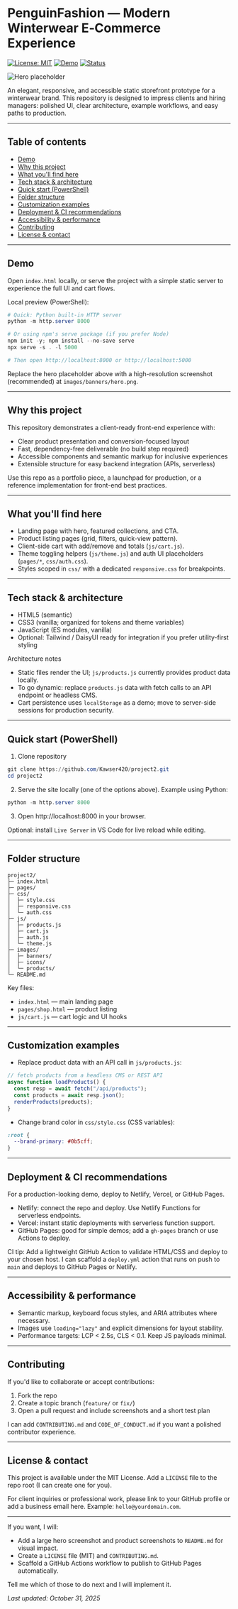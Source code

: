 # PenguinFashion — Modern Winterwear E‑Commerce Experience

[![License: MIT](https://img.shields.io/badge/License-MIT-blue.svg)](LICENSE)
[![Demo](https://img.shields.io/badge/demo-local-%23007acc.svg)](#demo)
[![Status](https://img.shields.io/badge/status-production-yellowgreen.svg)](#)

![Hero placeholder](images/banners/hero-placeholder.png)

An elegant, responsive, and accessible static storefront prototype for a winterwear brand. This repository is designed to impress clients and hiring managers: polished UI, clear architecture, example workflows, and easy paths to production.

---

## Table of contents

- [Demo](#demo)
- [Why this project](#why-this-project)
- [What you'll find here](#what-youll-find-here)
- [Tech stack & architecture](#tech-stack--architecture)
- [Quick start (PowerShell)](#quick-start-powershell)
- [Folder structure](#folder-structure)
- [Customization examples](#customization-examples)
- [Deployment & CI recommendations](#deployment--ci-recommendations)
- [Accessibility & performance](#accessibility--performance)
- [Contributing](#contributing)
- [License & contact](#license--contact)

---

## Demo

Open `index.html` locally, or serve the project with a simple static server to experience the full UI and cart flows.

Local preview (PowerShell):

```powershell
# Quick: Python built-in HTTP server
python -m http.server 8000

# Or using npm's serve package (if you prefer Node)
npm init -y; npm install --no-save serve
npx serve -s . -l 5000

# Then open http://localhost:8000 or http://localhost:5000
```

Replace the hero placeholder above with a high-resolution screenshot (recommended) at `images/banners/hero.png`.

---

## Why this project

This repository demonstrates a client-ready front-end experience with:

- Clear product presentation and conversion-focused layout
- Fast, dependency-free deliverable (no build step required)
- Accessible components and semantic markup for inclusive experiences
- Extensible structure for easy backend integration (APIs, serverless)

Use this repo as a portfolio piece, a launchpad for production, or a reference implementation for front-end best practices.

---

## What you'll find here

- Landing page with hero, featured collections, and CTA.
- Product listing pages (grid, filters, quick-view pattern).
- Client-side cart with add/remove and totals (`js/cart.js`).
- Theme toggling helpers (`js/theme.js`) and auth UI placeholders (`pages/*`, `css/auth.css`).
- Styles scoped in `css/` with a dedicated `responsive.css` for breakpoints.

---

## Tech stack & architecture

- HTML5 (semantic)
- CSS3 (vanilla; organized for tokens and theme variables)
- JavaScript (ES modules, vanilla)
- Optional: Tailwind / DaisyUI ready for integration if you prefer utility-first styling

Architecture notes

- Static files render the UI; `js/products.js` currently provides product data locally.
- To go dynamic: replace `products.js` data with fetch calls to an API endpoint or headless CMS.
- Cart persistence uses `localStorage` as a demo; move to server-side sessions for production security.

---

## Quick start (PowerShell)

1. Clone repository

```powershell
git clone https://github.com/Kawser420/project2.git
cd project2
```

2. Serve the site locally (one of the options above). Example using Python:

```powershell
python -m http.server 8000
```

3. Open http://localhost:8000 in your browser.

Optional: install `Live Server` in VS Code for live reload while editing.

---

## Folder structure

```
project2/
├─ index.html
├─ pages/
├─ css/
│  ├─ style.css
│  ├─ responsive.css
│  └─ auth.css
├─ js/
│  ├─ products.js
│  ├─ cart.js
│  ├─ auth.js
│  └─ theme.js
├─ images/
│  ├─ banners/
│  ├─ icons/
│  └─ products/
└─ README.md
```

Key files:

- `index.html` — main landing page
- `pages/shop.html` — product listing
- `js/cart.js` — cart logic and UI hooks

---

## Customization examples

- Replace product data with an API call in `js/products.js`:

```javascript
// fetch products from a headless CMS or REST API
async function loadProducts() {
  const resp = await fetch("/api/products");
  const products = await resp.json();
  renderProducts(products);
}
```

- Change brand color in `css/style.css` (CSS variables):

```css
:root {
  --brand-primary: #0b5cff;
}
```

---

## Deployment & CI recommendations

For a production-looking demo, deploy to Netlify, Vercel, or GitHub Pages.

- Netlify: connect the repo and deploy. Use Netlify Functions for serverless endpoints.
- Vercel: instant static deployments with serverless function support.
- GitHub Pages: good for simple demos; add a `gh-pages` branch or use Actions to deploy.

CI tip: Add a lightweight GitHub Action to validate HTML/CSS and deploy to your chosen host. I can scaffold a `deploy.yml` action that runs on push to `main` and deploys to GitHub Pages or Netlify.

---

## Accessibility & performance

- Semantic markup, keyboard focus styles, and ARIA attributes where necessary.
- Images use `loading="lazy"` and explicit dimensions for layout stability.
- Performance targets: LCP < 2.5s, CLS < 0.1. Keep JS payloads minimal.

---

## Contributing

If you'd like to collaborate or accept contributions:

1. Fork the repo
2. Create a topic branch (`feature/` or `fix/`)
3. Open a pull request and include screenshots and a short test plan

I can add `CONTRIBUTING.md` and `CODE_OF_CONDUCT.md` if you want a polished contributor experience.

---

## License & contact

This project is available under the MIT License. Add a `LICENSE` file to the repo root (I can create one for you).

For client inquiries or professional work, please link to your GitHub profile or add a business email here. Example: `hello@yourdomain.com`.

---

If you want, I will:

- Add a large hero screenshot and product screenshots to `README.md` for visual impact.
- Create a `LICENSE` file (MIT) and `CONTRIBUTING.md`.
- Scaffold a GitHub Actions workflow to publish to GitHub Pages automatically.

Tell me which of those to do next and I will implement it.

_Last updated: October 31, 2025_
